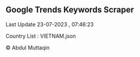 

## Google Trends Keywords Scraper 
 
Last Update 23-07-2023 , 07:46:23

Country List :
VIETNAM.json



© Abdul Muttaqin 

